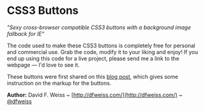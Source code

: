# CSS3 Buttons

*"Sexy cross-browser compatible CSS3 buttons with a background image fallback for IE"*

The code used to make these CSS3 buttons is completely free for personal and commercial use. Grab the code, modify it to your liking and enjoy! If you end up using this code for a live project, please send me a link to the webpage &mdash; I'd love to see it.

These buttons were first shared on this [blog post](http://www.webdesigndev.com/web-development/css3-buttons-for-every-web-browser), which gives some instruction on the markup for the buttons.

**Author:** David F. Weiss ~ [http://dfweiss.com/](http://dfweiss.com/) ~ [@dfweiss](http://twitter.com/dfweiss)